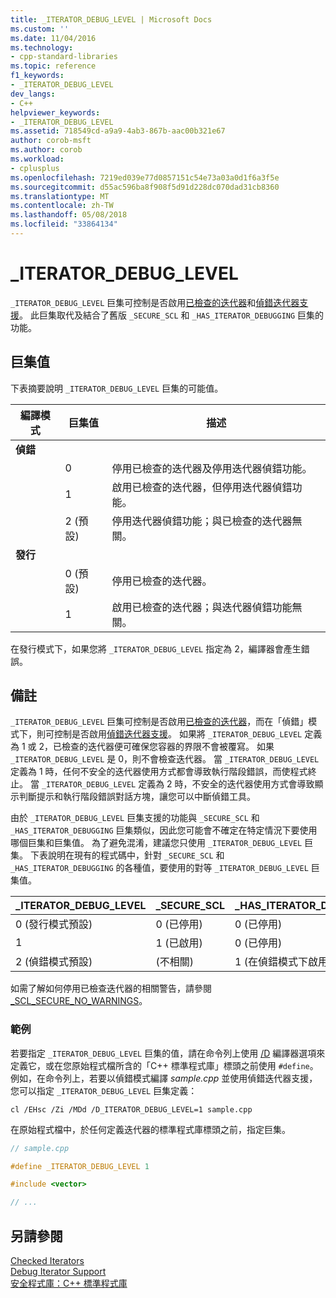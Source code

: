 ```yaml
---
title: _ITERATOR_DEBUG_LEVEL | Microsoft Docs
ms.custom: ''
ms.date: 11/04/2016
ms.technology:
- cpp-standard-libraries
ms.topic: reference
f1_keywords:
- _ITERATOR_DEBUG_LEVEL
dev_langs:
- C++
helpviewer_keywords:
- _ITERATOR_DEBUG_LEVEL
ms.assetid: 718549cd-a9a9-4ab3-867b-aac00b321e67
author: corob-msft
ms.author: corob
ms.workload:
- cplusplus
ms.openlocfilehash: 7219ed039e77d0857151c54e73a03a0d1f6a3f5e
ms.sourcegitcommit: d55ac596ba8f908f5d91d228dc070dad31cb8360
ms.translationtype: MT
ms.contentlocale: zh-TW
ms.lasthandoff: 05/08/2018
ms.locfileid: "33864134"
---
```

# <a name="iteratordebuglevel"></a>_ITERATOR_DEBUG_LEVEL

`_ITERATOR_DEBUG_LEVEL` 巨集可控制是否啟用[已檢查的迭代器](../standard-library/checked-iterators.md)和[偵錯迭代器支援](../standard-library/debug-iterator-support.md)。 此巨集取代及結合了舊版 `_SECURE_SCL` 和 `_HAS_ITERATOR_DEBUGGING` 巨集的功能。

## <a name="macro-values"></a>巨集值

下表摘要說明 `_ITERATOR_DEBUG_LEVEL` 巨集的可能值。

|編譯模式|巨集值|描述|
|----------------------|----------------|-----------------|
|**偵錯**|||
||0|停用已檢查的迭代器及停用迭代器偵錯功能。|
||1|啟用已檢查的迭代器，但停用迭代器偵錯功能。|
||2 (預設)|停用迭代器偵錯功能；與已檢查的迭代器無關。|
|**發行**|||
||0 (預設)|停用已檢查的迭代器。|
||1|啟用已檢查的迭代器；與迭代器偵錯功能無關。|

在發行模式下，如果您將 `_ITERATOR_DEBUG_LEVEL` 指定為 2，編譯器會產生錯誤。

## <a name="remarks"></a>備註

`_ITERATOR_DEBUG_LEVEL` 巨集可控制是否啟用[已檢查的迭代器](../standard-library/checked-iterators.md)，而在「偵錯」模式下，則可控制是否啟用[偵錯迭代器支援](../standard-library/debug-iterator-support.md)。 如果將 `_ITERATOR_DEBUG_LEVEL` 定義為 1 或 2，已檢查的迭代器便可確保您容器的界限不會被覆寫。 如果 `_ITERATOR_DEBUG_LEVEL` 是 0，則不會檢查迭代器。 當 `_ITERATOR_DEBUG_LEVEL` 定義為 1 時，任何不安全的迭代器使用方式都會導致執行階段錯誤，而使程式終止。 當 `_ITERATOR_DEBUG_LEVEL` 定義為 2 時，不安全的迭代器使用方式會導致顯示判斷提示和執行階段錯誤對話方塊，讓您可以中斷偵錯工具。

由於 `_ITERATOR_DEBUG_LEVEL` 巨集支援的功能與 `_SECURE_SCL` 和 `_HAS_ITERATOR_DEBUGGING` 巨集類似，因此您可能會不確定在特定情況下要使用哪個巨集和巨集值。 為了避免混淆，建議您只使用 `_ITERATOR_DEBUG_LEVEL` 巨集。 下表說明在現有的程式碼中，針對 `_SECURE_SCL` 和 `_HAS_ITERATOR_DEBUGGING` 的各種值，要使用的對等 `_ITERATOR_DEBUG_LEVEL` 巨集值。

|**_ITERATOR_DEBUG_LEVEL** |**_SECURE_SCL** |**_HAS_ITERATOR_DEBUGGING**|
|---|---|---|
|0 (發行模式預設)|0 (已停用)|0 (已停用)|
|1|1 (已啟用)|0 (已停用)|
|2 (偵錯模式預設)|(不相關)|1 (在偵錯模式下啟用)|

如需了解如何停用已檢查迭代器的相關警告，請參閱 [_SCL_SECURE_NO_WARNINGS](../standard-library/scl-secure-no-warnings.md)。

### <a name="example"></a>範例

若要指定 `_ITERATOR_DEBUG_LEVEL` 巨集的值，請在命令列上使用 [/D](../build/reference/d-preprocessor-definitions.md) 編譯器選項來定義它，或在您原始程式檔所含的「C++ 標準程式庫」標頭之前使用 `#define`。 例如，在命令列上，若要以偵錯模式編譯 *sample.cpp* 並使用偵錯迭代器支援，您可以指定 `_ITERATOR_DEBUG_LEVEL` 巨集定義：

`cl /EHsc /Zi /MDd /D_ITERATOR_DEBUG_LEVEL=1 sample.cpp`

在原始程式檔中，於任何定義迭代器的標準程式庫標頭之前，指定巨集。

```cpp
// sample.cpp

#define _ITERATOR_DEBUG_LEVEL 1

#include <vector>

// ...
```

## <a name="see-also"></a>另請參閱

[Checked Iterators](../standard-library/checked-iterators.md)<br/>
[Debug Iterator Support](../standard-library/debug-iterator-support.md)<br/>
[安全程式庫：C++ 標準程式庫](../standard-library/safe-libraries-cpp-standard-library.md)<br/>
